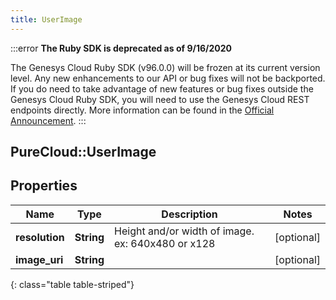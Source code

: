 ```yaml
---
title: UserImage
---
```


:::error
**The Ruby SDK is deprecated as of 9/16/2020**

The Genesys Cloud Ruby SDK (v96.0.0) will be frozen at its current version level. Any new enhancements to our API or bug fixes will not be backported. If you do need to take advantage of new features or bug fixes outside the Genesys Cloud Ruby SDK, you will need to use the Genesys Cloud REST endpoints directly. More information can be found in the [Official Announcement](https://developer.mypurecloud.com/forum/t/announcement-genesys-cloud-ruby-sdk-end-of-life/8850).
:::


## PureCloud::UserImage

## Properties

|Name | Type | Description | Notes|
|------------ | ------------- | ------------- | -------------|
| **resolution** | **String** | Height and/or width of image. ex: 640x480 or x128 | [optional] |
| **image_uri** | **String** |  | [optional] |
{: class="table table-striped"}


